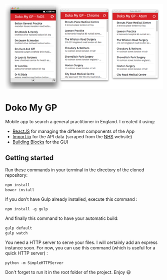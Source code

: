 ![Doko My GP](screenshot-multi.png "Doko My GP")

# Doko My GP

Mobile app to search a general practitioner in England.
I created it using:
- [ReactJS](http://facebook.github.io/react/) for managing the different components of the App
- [Import.io](https://import.io/) for the API data (scraped from the [NHS](http://www.nhs.uk/) website)
- [Building Blocks](http://buildingfirefoxos.com/) for the GUI


## Getting started
Run these commands in your terminal in the directory of the cloned repository:

```
npm install
bower install
```

If you don't have Gulp already installed, execute this command :
```
npm install -g gulp
```

And finally this command to have your automatic build:
```
gulp default
gulp watch
```

You need a HTTP server to serve your files. I will certainly add an express instance soon. For now, you can use this command (which is useful for a quick HTTP server) :
```
python -m SimpleHTTPServer
```

Don't forget to run it in the root folder of the project. Enjoy :smiley:
